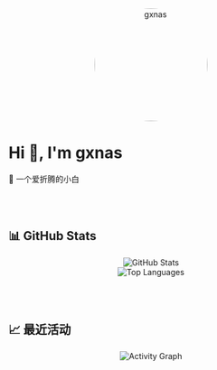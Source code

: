<div align="center">
  <img src="https://avatars.githubusercontent.com/u/1?v=4" alt="gxnas" width="200" height="200" style="border-radius: 50%;" />
</div>

# Hi 👋, I'm gxnas

🌱 一个爱折腾的小白  

<br/><br/>  

## 📊 GitHub Stats

<div align="center">
  <img src="https://github-readme-stats.vercel.app/api?username=gxnas&show_icons=true&theme=dark&hide_border=true" alt="GitHub Stats" />
</div>

<div align="center">
  <img src="https://github-readme-stats.vercel.app/api/top-langs/?username=gxnas&layout=compact&theme=dark&hide_border=true" alt="Top Languages" />
</div>

<br/><br/>  

## 📈 最近活动

<div align="center">
  <img src="https://github-readme-activity-graph.vercel.app/graph?username=gxnas&theme=github-compact&width=600&height=300" alt="Activity Graph" onerror="this.onerror=null; this.parentElement.innerHTML='<p>Activity graph failed to load</p>';" />
</div>
